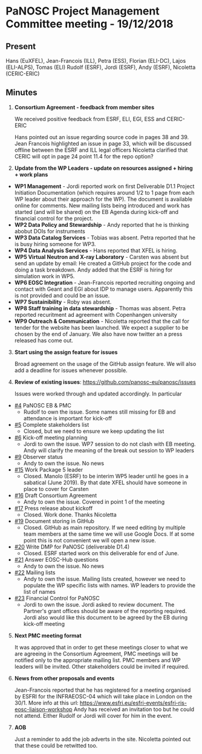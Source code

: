 PaNOSC Project Management Committee meeting - 19/12/2018
========================================================

Present
------

Hans (EuXFEL), Jean-Francois (ILL), Petra (ESS), Florian (ELI-DC), Lajos (ELI-ALPS), Tomas (ELI) Rudolf (ESRF), 
Jordi (ESRF), Andy (ESRF), Nicoletta (CERIC-ERIC)

Minutes
------
1. **Consortium Agreement - feedback from member sites**

    We received positive feedback from ESRF, ELI, EGI, ESS and CERIC-ERIC
    
    Hans pointed out an issue regarding source code in pages 38 and 39.
    Jean Francois highlighted an issue in page 33, which will be discussed offline between the ESRF and ILL legal officers
    Nicoletta clarified that CERIC will opt in page 24 point 11.4 for the repo option?
  
2. **Update from the WP Leaders - update on resources assigned + hiring + work plans**

*    **WP1 Management** - Jordi reported work on first Deliverable D1.1 Project Initiation Documentation (which requires 
around 1/2 to 1 page from each WP leader about their approach for the WP). The document is available online for comments. 
New mailing lists being introduced and work has started (and will be shared) on the EB Agenda during kick-off and 
financial control for the project.
*    **WP2 Data Policy and Stewardship** - Andy reported that he is thinking abobut DOIs for instruments
*    **WP3 Data Catalog Services** - Tobias was absent. Petra reported that he is busy hiring someone for WP3.
*    **WP4 Data Analysis Services** - Hans reported that XFEL is hiring.
*    **WP5 Virtual Neutron and X-ray Laboratory** - Carsten was absent but send an update by email: He created a GitHub
project for the code and doing a task breakdown. Andy added that the ESRF is hiring for simulation work in WP5.
*    **WP6 EOSC Integration** - Jean-Francois reported recruiting ongoing and contact with Geant and EGI about IDP to
manage users. Apparently this is not provided and could be an issue.
*    **WP7 Sustainibility** - Roby was absent.
*    **WP8 Staff training in data stewardship** - Thomas was absent. Petra reported recuritment ad agreement with
Copenhangen university
*    **WP9 Outreach & Communication** - Nicoletta reported that the call for tender for the website has been launched.
We expect a supplier to be chosen by the end of January. We also have now twitter an a press released has come out.

3. **Start using the assign feature for issues**

    Broad agreement on the usage of the GitHub assign feature. We will also add a deadline for issues whenever possible.

4. **Review of existing issues**: https://github.com/panosc-eu/panosc/issues

    Issues were worked through and updated accordingly. In particular
* [#4](https://github.com/panosc-eu/panosc/issues/4) PaNOSC EB & PMC
  * Rudolf to own the issue. Some names still missing for EB and attendance is important for kick-off
* [#5](https://github.com/panosc-eu/panosc/issues/5) Complete stakeholders list
  * Closed, but we need to ensure we keep updating the list
* [#6](https://github.com/panosc-eu/panosc/issues/6) Kick-off meeting planning
  * Jordi to own the issue. WP7 session to do not clash with EB meeting. Andy will clarify the meaning
of the break out session to WP leaders
* [#9](https://github.com/panosc-eu/panosc/issues/9) Observer status
  * Andy to own the issue. No news
* [#15](https://github.com/panosc-eu/panosc/issues/15) Work Package 5 leader
  * Closed. Manolo (ESRF) to be interim WP5 leader until he goes in a sabatical (June 2019). By that
date XFEL should have someone in place to cover for Carsten
* [#16](https://github.com/panosc-eu/panosc/issues/16) Draft Consortium Agreement
  * Andy to own the issue. Covered in point 1 of the meeting
* [#17](https://github.com/panosc-eu/panosc/issues/17) Press release about kickoff
  * Closed. Work done. Thanks Nicoletta
* [#19](https://github.com/panosc-eu/panosc/issues/19) Document storing in GitHub
  * Closed. GitHub as main repository. If we need editing by multiple team members at the same time
we will use Google Docs. If at some point this is not convenient we will open a new issue.
* [#20](https://github.com/panosc-eu/panosc/issues/20) Write DMP for PaNOSC (deliverable D1.4)
  * Closed. ESRF started work on this deliverable for end of June. 
* [#21](https://github.com/panosc-eu/panosc/issues/21) Answer EOSC-Hub questions
  * Andy to own the issue. No news
* [#22](https://github.com/panosc-eu/panosc/issues/22) Mailing lists
  * Andy to own the issue. Mailing lists created, however we need to populate the WP specific lists
with names. WP leaders to provide the list of names
* [#23](https://github.com/panosc-eu/panosc/issues/23) Financial Control for PaNOSC
  * Jordi to own the issue. Jordi asked to review document. The Partner's grant offices should be 
aware of the reporting required. Jordi also would like this document to be agreed by the EB during kick-off
meeting
    
5. **Next PMC meeting format**

    It was approved that in order to get these meetings closer to what we are agreeing in the Consortium Agreement, 
PMC meetings will be notified only to the appropriate mailing list. PMC members and WP leaders will be invited. 
Other stakeholders could be invited if required.

5. **News from other proposals and events**

    Jean-Francois reported that he has registered for a meeting organised by ESFRI for the INFRAEOSC-04 which will 
take place in London on the 30/1. More info at this url: https://www.esfri.eu/esfri-events/esfri-ris-eosc-liaison-workshop
Andy has received an invitation too but he could not attend. Either Rudolf or Jordi will cover for him in the event.

6. **AOB**
    
    Just a reminder to add the job adverts in the site. Nicoletta pointed out that these could be retwitted too.

    
